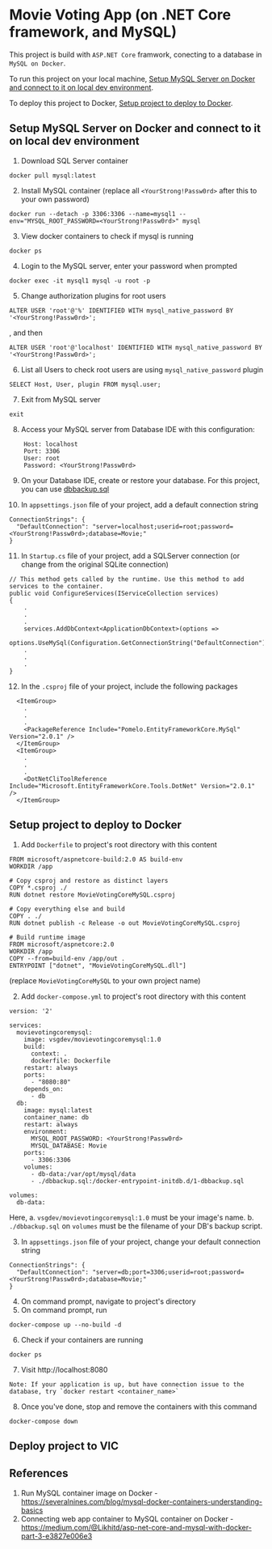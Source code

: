 ﻿# Movie Voting App (on .NET Core framework, and MySQL)
This project is build with `ASP.NET Core` framwork, conecting to a database in `MySQL on Docker`.

To run this project on your local machine, [Setup MySQL Server on Docker and connect to it on local dev environment](#setup-mysql-server-on-docker-and-connect-to-it-on-local-dev-environment).

To deploy this project to Docker, [Setup project to deploy to Docker](#setup-project-to-deploy-to-docker).


## Setup MySQL Server on Docker and connect to it on local dev environment
1. Download SQL Server container
```shell
docker pull mysql:latest
```
2. Install MySQL container (replace all `<YourStrong!Passw0rd>` after this to your own password)
```shell
docker run --detach -p 3306:3306 --name=mysql1 --env="MYSQL_ROOT_PASSWORD=<YourStrong!Passw0rd>" mysql
```
3. View docker containers to check if mysql is running
```shell
docker ps
```
4. Login to the MySQL server, enter your password when prompted
```shell
docker exec -it mysql1 mysql -u root -p
```
5. Change authorization plugins for root users
```shell
ALTER USER 'root'@'%' IDENTIFIED WITH mysql_native_password BY '<YourStrong!Passw0rd>';
```
, and then
```shell
ALTER USER 'root'@'localhost' IDENTIFIED WITH mysql_native_password BY '<YourStrong!Passw0rd>';
```
6. List all Users to check root users are using `mysql_native_password` plugin
```shell
SELECT Host, User, plugin FROM mysql.user;
```
7. Exit from MySQL server
```shell
exit
```
8. Access your MySQL server from Database IDE with this configuration:
```shell
    Host: localhost
    Port: 3306
    User: root
    Password: <YourStrong!Passw0rd>
```
9. On your Database IDE, create or restore your database. For this project, you can use [dbbackup.sql](dbbackup.sql)

10. In `appsettings.json` file of your project, add a default connection string
```shell
ConnectionStrings": {
  "DefaultConnection": "server=localhost;userid=root;password=<YourStrong!Passw0rd>;database=Movie;"
}
```
11. In `Startup.cs` file of your project, add a SQLServer connection (or change from the original SQLite connection)
```shell
// This method gets called by the runtime. Use this method to add services to the container.
public void ConfigureServices(IServiceCollection services)
{
    .
    .
    .
    services.AddDbContext<ApplicationDbContext>(options =>
        options.UseMySql(Configuration.GetConnectionString("DefaultConnection")));
    .
    .
    .
}
```
12. In the `.csproj` file of your project, include the following packages
```shell
  <ItemGroup>
    .
    .
    .
    <PackageReference Include="Pomelo.EntityFrameworkCore.MySql" Version="2.0.1" />
  </ItemGroup>
  <ItemGroup>
    .
    .
    .
    <DotNetCliToolReference Include="Microsoft.EntityFrameworkCore.Tools.DotNet" Version="2.0.1" />
  </ItemGroup>
```


## Setup project to deploy to Docker
1. Add `Dockerfile` to project's root directory with this content
```shell
FROM microsoft/aspnetcore-build:2.0 AS build-env
WORKDIR /app

# Copy csproj and restore as distinct layers
COPY *.csproj ./
RUN dotnet restore MovieVotingCoreMySQL.csproj

# Copy everything else and build
COPY . ./
RUN dotnet publish -c Release -o out MovieVotingCoreMySQL.csproj

# Build runtime image
FROM microsoft/aspnetcore:2.0
WORKDIR /app
COPY --from=build-env /app/out .
ENTRYPOINT ["dotnet", "MovieVotingCoreMySQL.dll"]
```
(replace `MovieVotingCoreMySQL` to your own project name)

2. Add `docker-compose.yml` to project's root directory with this content
```shell
version: '2'

services:
  movievotingcoremysql:
    image: vsgdev/movievotingcoremysql:1.0
    build:
      context: .
      dockerfile: Dockerfile
    restart: always
    ports:
      - "8080:80"
    depends_on:
      - db
  db:
    image: mysql:latest
    container_name: db
    restart: always
    environment:
      MYSQL_ROOT_PASSWORD: <YourStrong!Passw0rd>
      MYSQL_DATABASE: Movie
    ports:
      - 3306:3306
    volumes:
      - db-data:/var/opt/mysql/data
      - ./dbbackup.sql:/docker-entrypoint-initdb.d/1-dbbackup.sql

volumes:
  db-data:
```
Here,
a. `vsgdev/movievotingcoremysql:1.0` must be your image's name.
b. `./dbbackup.sql` on `volumes` must be the filename of your DB's backup script.

3. In `appsettings.json` file of your project, change your default connection string
```shell
ConnectionStrings": {
  "DefaultConnection": "server=db;port=3306;userid=root;password=<YourStrong!Passw0rd>;database=Movie;"
}
```
4. On command prompt, navigate to project's directory
5. On command prompt, run 
```shell
docker-compose up --no-build -d
```
6. Check if your containers are running
```shell
docker ps
``` 
7. Visit http://localhost:8080
```shell
Note: If your application is up, but have connection issue to the database, try `docker restart <container_name>`
```
8. Once you've done, stop and remove the containers with this command
```shell
docker-compose down
```

## Deploy project to VIC


## References
1. Run MySQL container image on Docker - https://severalnines.com/blog/mysql-docker-containers-understanding-basics
2. Connecting web app container to MySQL container on Docker - https://medium.com/@Likhitd/asp-net-core-and-mysql-with-docker-part-3-e3827e006e3